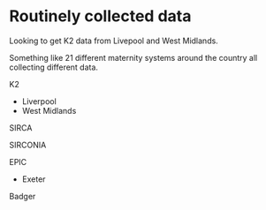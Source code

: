 # Routinely collected data

Looking to get K2 data from Livepool and West Midlands.

Something like 21 different maternity systems around the country all collecting different data.

K2
* Liverpool
* West Midlands

SIRCA

SIRCONIA

EPIC
* Exeter

Badger